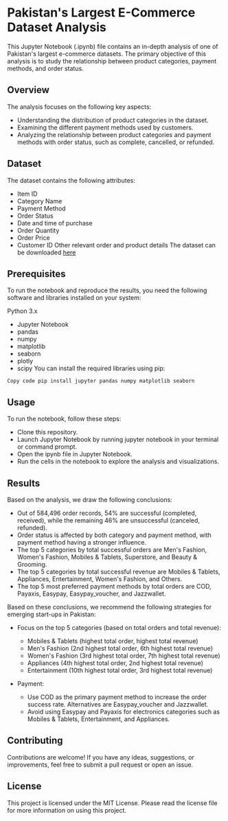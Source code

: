 # Pakistan's Largest E-Commerce Dataset Analysis
This Jupyter Notebook (.ipynb) file contains an in-depth analysis of one of Pakistan's largest e-commerce datasets. The primary objective of this analysis is to study the relationship between product categories, payment methods, and order status.

## Overview
The analysis focuses on the following key aspects:

- Understanding the distribution of product categories in the dataset.
- Examining the different payment methods used by customers.
- Analyzing the relationship between product categories and payment methods with order status, such as complete, cancelled, or refunded.

## Dataset
The dataset contains the following attributes:

- Item ID
- Category Name
- Payment Method
- Order Status
- Date and time of purchase
- Order Quantity
- Order Price
- Customer ID
Other relevant order and product details
The dataset can be downloaded [here](https://www.kaggle.com/datasets/zusmani/pakistans-largest-ecommerce-dataset)

## Prerequisites
To run the notebook and reproduce the results, you need the following software and libraries installed on your system:

Python 3.x
- Jupyter Notebook
- pandas
- numpy
- matplotlib
- seaborn
- plotly
- scipy
You can install the required libraries using pip:

`Copy code
pip install jupyter pandas numpy matplotlib seaborn`

## Usage
To run the notebook, follow these steps:

- Clone this repository.
- Launch Jupyter Notebook by running jupyter notebook in your terminal or command prompt.
- Open the ipynb file in Jupyter Notebook.
- Run the cells in the notebook to explore the analysis and visualizations.

## Results
Based on the analysis, we draw the following conclusions:

- Out of 584,496 order records, 54% are successful (completed, received), while the remaining 46% are unsuccessful (canceled, refunded).
- Order status is affected by both category and payment method, with payment method having a stronger influence.
- The top 5 categories by total successful orders are Men's Fashion, Women's Fashion, Mobiles & Tablets, Superstore, and Beauty & Grooming.
- The top 5 categories by total successful revenue are Mobiles & Tablets, Appliances, Entertainment, Women's Fashion, and Others.
- The top 5 most preferred payment methods by total orders are COD, Payaxis, Easypay, Easypay_voucher, and Jazzwallet.

Based on these conclusions, we recommend the following strategies for emerging start-ups in Pakistan:

- Focus on the top 5 categories (based on total orders and total revenue):
  - Mobiles & Tablets (highest total order, highest total revenue)
  - Men's Fashion (2nd highest total order, 6th highest total revenue)
  - Women's Fashion (3rd highest total order, 7th highest total revenue)
  - Appliances (4th highest total order, 2nd highest total revenue)
  - Entertainment (10th highest total order, 3rd highest total revenue)

- Payment:
  - Use COD as the primary payment method to increase the order success rate. Alternatives are Easypay_voucher and Jazzwallet.
  - Avoid using Easypay and Payaxis for electronics categories such as Mobiles & Tablets, Entertainment, and Appliances.

## Contributing
Contributions are welcome! If you have any ideas, suggestions, or improvements, feel free to submit a pull request or open an issue.

## License
This project is licensed under the MIT License. Please read the license file for more information on using this project.

